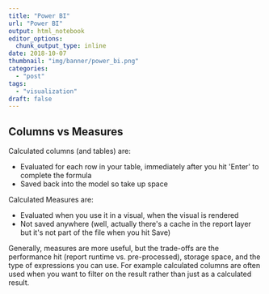 ```yaml
---
title: "Power BI"
url: "Power BI"
output: html_notebook
editor_options: 
  chunk_output_type: inline
date: 2018-10-07
thumbnail: "img/banner/power_bi.png"
categories:
  - "post"
tags: 
  - "visualization"
draft: false
---
```


## Columns vs Measures

Calculated columns (and tables) are:

- Evaluated for each row in your table, immediately after you hit 'Enter' to complete the formula
- Saved back into the model so take up space

Calculated Measures are:

- Evaluated when you use it in a visual, when the visual is rendered
- Not saved anywhere (well, actually there's a cache in the report layer but it's not part of the file when you hit Save)

Generally, measures are more useful, but the trade-offs are the performance hit (report runtime vs. pre-processed), storage space, and the type of expressions you can use. For example calculated columns are often used when you want to filter on the result rather than just as a calculated result.

 